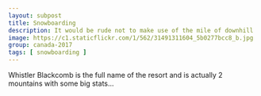 ```yaml
---
layout: subpost
title: Snowboarding
description: It would be rude not to make use of the mile of downhill
image: https://c1.staticflickr.com/1/562/31491311604_5b0277bcc8_b.jpg
group: canada-2017
tags: [ snowboarding ]
---
```


Whistler Blackcomb is the full name of the resort and is actually 2 mountains with some big stats...


